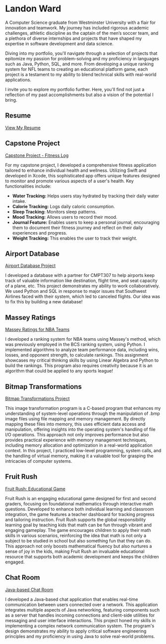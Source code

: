 # Landon Ward

A Computer Science graduate from Westminster University with a flair for innovation and teamwork. My journey has included rigorous academic challenges, athletic discipline as the captain of the men’s soccer team, and a plethora of diverse internships and projects that have shaped my expertise in software development and data science.

Diving into my portfolio, you'll navigate through a selection of projects that epitomize my passion for problem-solving and my proficiency in languages such as Java, Python, SQL, and more. From developing a unique ranking system for NFL teams to creating an educational platform game, each project is a testament to my ability to blend technical skills with real-world applications.

I invite you to explore my portfolio further. Here, you'll find not just a reflection of my past accomplishments but also a vision of the potential I bring.

## Resume
[View My Resume](https://github.com/landonward8/Resume/blob/main/LandonWardResume.pdf)

## Capstone Project
[Capstone Project - Fitness Log](https://github.com/landonward8/fitnessLog/tree/main)

For my capstone project, I developed a comprehensive fitness application tailored to enhance individual health and wellness. Utilizing Swift and developed in Xcode, this sophisticated app offers unique features designed to monitor and promote various aspects of a user's health. Key functionalities include:

- **Water Tracking:** Helps users stay hydrated by tracking their daily water intake.
- **Calorie Tracking:** Logs daily caloric consumption.
- **Sleep Tracking:** Monitors sleep patterns.
- **Mood Tracking:** Allows users to record their mood.
- **Journal Feature:** Enables users to keep a personal journal, encouraging them to document their fitness journey and reflect on their daily experiences and progress.
- **Weight Tracking:** This enables the user to track their weight.

## Airport Database
[Airport Database Project](https://github.com/landonward8/Airport-Database)

I developed a database with a partner for CMPT307 to help airports keep track of valuable information like destination, flight time, and seat capacity of a plane, etc. This project demonstrates my ability to work collaboratively. We used Python and SQL in response to major issues that Southwest Airlines faced with their system, which led to canceled flights. Our idea was to fix this by building a new database!

## Massey Ratings
[Massey Ratings for NBA Teams](https://github.com/landonward8/MasseyRatings)

I developed a ranking system for NBA teams using Massey's method, which was previously employed in the BCS ranking system, using Python. I implemented algorithms to analyze team performance data, including wins, losses, and opponent strength, to calculate rankings. This assignment showcases my critical thinking skills by using Linear Algebra and Python to build the rankings. This program also requires creativity because it is an algorithm that could be applied to any sports league!

## Bitmap Transformations
[Bitmap Transformations Project](https://github.com/landonward8/BitmapTransformations/blob/main/project2.c)

This image transformation program is a C-based program that enhances my understanding of system-level operations through the manipulation of .bmp image files using file mapping and memory management. By directly mapping these files into memory, this uses efficient data access and manipulation, offering insights into the operating system's handling of file I/O operations. This approach not only improves performance but also provides practical experience with memory management techniques, including memory allocation and optimization in a real-world application context. In this project, I practiced low-level programming, system calls, and the handling of virtual memory, making it a valuable tool for grasping the intricacies of computer systems.

## Fruit Rush
[Fruit Rush: Educational Game](https://landonward8.itch.io/fruit-rush-avengers)

Fruit Rush is an engaging educational game designed for first and second graders, focusing on foundational mathematics through interactive math questions. Developed to enhance both individual learning and classroom integration, the game features a teacher dashboard for tracking progress and tailoring instruction. Fruit Rush supports the global responsibility learning goal by teaching kids that math can be fun through vibrant and engaging gameplay. The game encourages children to apply their math skills in various scenarios, reinforcing the idea that math is not only a subject to be studied in school but also something fun that they can do. This approach not only boosts mathematical fluency but also nurtures a sense of joy in the kids, making Fruit Rush an invaluable educational resource that supports both academic development and keeps the children engaged.

## Chat Room
[Java-based Chat Room](https://github.com/landonward8/ChatRoom/tree/main)

I developed a Java-based chat application that enables real-time communication between users connected over a network. This application integrates multiple aspects of Java networking, featuring components such as a server that handles incoming connections and client-side utilities for messaging and user interface interactions. This project honed my skills in implementing a complex network communication system. The program's design demonstrates my ability to apply critical software engineering principles and my proficiency in using Java to solve real-world problems.
